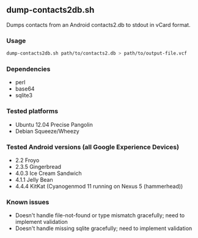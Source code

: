 ## dump-contacts2db.sh
Dumps contacts from an Android contacts2.db to stdout in vCard format.

### Usage 
```Bash
dump-contacts2db.sh path/to/contacts2.db > path/to/output-file.vcf
```

### Dependencies
* perl
* base64
* sqlite3 

### Tested platforms
* Ubuntu 12.04 Precise Pangolin
* Debian Squeeze/Wheezy

### Tested Android versions (all Google Experience Devices)
* 2.2	Froyo
* 2.3.5 Gingerbread
* 4.0.3 Ice Cream Sandwich
* 4.1.1 Jelly Bean
* 4.4.4 KitKat (Cyanogenmod 11 running on Nexus 5 (hammerhead))

### Known issues
* Doesn't handle file-not-found or type mismatch gracefully; need to implement validation
* Doesn't handle missing sqlite gracefully; need to implement validation




